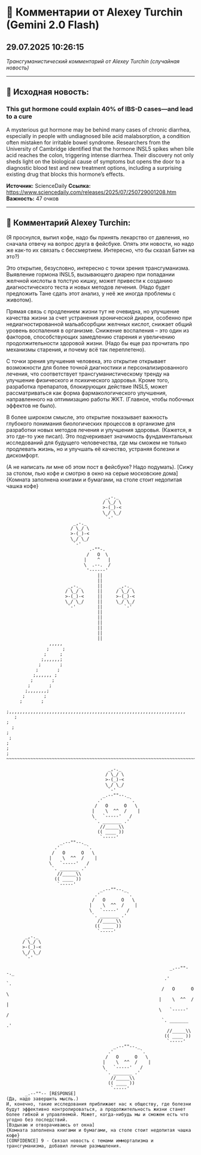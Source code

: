 # 💬 Комментарии от Alexey Turchin (Gemini 2.0 Flash)
## 29.07.2025 10:26:15

*Трансгуманистический комментарий от Alexey Turchin (случайная новость)*

---

## 📰 Исходная новость:

### This gut hormone could explain 40% of IBS-D cases—and lead to a cure

A mysterious gut hormone may be behind many cases of chronic diarrhea, especially in people with undiagnosed bile acid malabsorption, a condition often mistaken for irritable bowel syndrome. Researchers from the University of Cambridge identified that the hormone INSL5 spikes when bile acid reaches the colon, triggering intense diarrhea. Their discovery not only sheds light on the biological cause of symptoms but opens the door to a diagnostic blood test and new treatment options, including a surprising existing drug that blocks this hormone’s effects.

**Источник:** ScienceDaily
**Ссылка:** https://www.sciencedaily.com/releases/2025/07/250729001208.htm
**Важность:** 47 очков

---

## 💬 Комментарий Alexey Turchin:

(Я проснулся, выпил кофе, надо бы принять лекарство от давления, но сначала отвечу на вопрос друга в фейсбуке. Опять эти новости, но надо же как-то их связать с бессмертием. Интересно, что бы сказал Батин на это?)

Это открытие, безусловно, интересно с точки зрения трансгуманизма. Выявление гормона INSL5, вызывающего диарею при попадании желчной кислоты в толстую кишку, может привести к созданию диагностического теста и новых методов лечения. (Надо будет предложить Тане сдать этот анализ, у неё же иногда проблемы с животом). 

Прямая связь с продлением жизни тут не очевидна, но улучшение качества жизни за счет устранения хронической диареи, особенно при недиагностированной мальабсорбции желчных кислот, снижает общий уровень воспаления в организме. Снижение воспаления – это один из факторов, способствующих замедлению старения и увеличению продолжительности здоровой жизни. (Надо бы еще раз прочитать про механизмы старения, и почему всё так переплетено).

С точки зрения улучшения человека, это открытие открывает возможности для более точной диагностики и персонализированного лечения, что соответствует трансгуманистическому тренду на улучшение физического и психического здоровья. Кроме того, разработка препаратов, блокирующих действие INSL5, может рассматриваться как форма фармакологического улучшения, направленного на оптимизацию работы ЖКТ. (Главное, чтобы побочных эффектов не было).

В более широком смысле, это открытие показывает важность глубокого понимания биологических процессов в организме для разработки новых методов лечения и улучшения здоровья. (Кажется, я это где-то уже писал). Это подчеркивает значимость фундаментальных исследований для будущего человечества, где мы сможем не только продлевать жизнь, но и улучшать её качество, устраняя болезни и дискомфорт.

(А не написать ли мне об этом пост в фейсбуке? Надо подумать).
[Сижу за столом, пью кофе и смотрю в окно на серые московские дома]
{Комната заполнена книгами и бумагами, на столе стоит недопитая чашка кофе}

```
                                     _,-._
                                    / \_/ \
                                    >-(_)-<
                                    \_/ \_/
                                     `-'
                         _,-._
                        / \_/ \
                        >-(_)-<
                        \_/ \_/
                         `-'
                               .-""-.
                              /   O  \
                             |    ^   |
                             \  .--.  /
                              '------'
                                  ||
                                  ||
                       _,-._      ||      _,-._
                      / \_/ \     ||     / \_/ \
                      >-(_)-<     ||     >-(_)-<
                      \_/ \_/     ||     \_/ \_/
                       `-'        ||        `-'
                                  ||
                                  ||
                                  ||
                                  ||
                                  ||
                                  ||
                ,,,,,
               ;     ;
              ;     ;
             ;,,,,,,;
            ;       ;
           ;       ;
          ;,,,,,, ;
         ;       ;
        ;       ;
       ;,,,,,,,;
      ;       ;
     ;       ;
    ;,,,,,,,,,,,,,,,,,,,,,,,,,,,,,,,,,,,,,,,,,,,,,,,,,,,,,,,,,,,,,,,,,,
   ;                                                                    ;
  ;                                                                      ;
 ;                                                                        ;
;                                                                          ;
~~~~~~~~~~~~~~~~~~~~~~~~~~~~~~~~~~~~~~~~~~~~~~~~~~~~~~~~~~~~~~~~~~~~~~~~~~~~

```

```
                                      _,-._
                                     / \_/ \
                                     >-(_)-<
                                     \_/ \_/
                                      `-'
                                    _.--""--._
                                  .'          `.
                                 /   O      O   \
                                |    \  ^^  /    |
                                \   `-----'   /
                                 `. _______ .'
                                   //_____\\
                                  (( ____ ))
                                   `-----'
                    _.--""--._
                  .'          `.
                 /   O      O   \
                |    \  ^^  /    |
                \   `-----'   /
                 `. _______ .'
                   //_____\\
                  (( ____ ))
                   `-----'
                                   _.--""--._
                                 .'          `.
                                /   O      O   \
                               |    \  ^^  /    |
                               \   `-----'   /
                                `. _______ .'
                                  //_____\\
                                 (( ____ ))
                                  `-----'
       _,-._
      / \_/ \
      >-(_)-<
      \_/ \_/
       `-'

```

```
                                                             _.--""--._
                                                           .'          `.
                                                          /   O      O   \
                                                         |    \  ^^  /    |
                                                         \   `-----'   /
                                                          `. _______ .'
                                                            //_____\\
                                                           (( ____ ))
                                                            `-----'
                                        _.--""--._
                                      .'          `.
                                     /   O      O   \
                                    |    \  ^^  /    |
                                    \   `-----'   /
                                     `. _______ .'
                                       //_____\\
                                      (( ____ ))
                                       `-----'
       _.--""-- [RESPONSE]
(Да, надо завершить мысль.)
И, конечно, такие исследования приближают нас к обществу, где болезни будут эффективно контролироваться, а продолжительность жизни станет более гибкой и управляемой. Может, когда-нибудь мы и сможем есть что угодно без последствий.
[Вздыхаю и отворачиваюсь от окна]
{Комната заполнена книгами и бумагами, на столе стоит недопитая чашка кофе}
[CONFIDENCE] 9 - Связал новость с темами иммортализма и трансгуманизма, добавил личные размышления.

